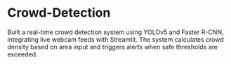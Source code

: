 # Crowd-Detection
Built a real-time crowd detection system using YOLOv5 and Faster R-CNN, integrating live webcam feeds with Streamlit. The system calculates crowd density based on area input and triggers alerts when safe thresholds are exceeded.
